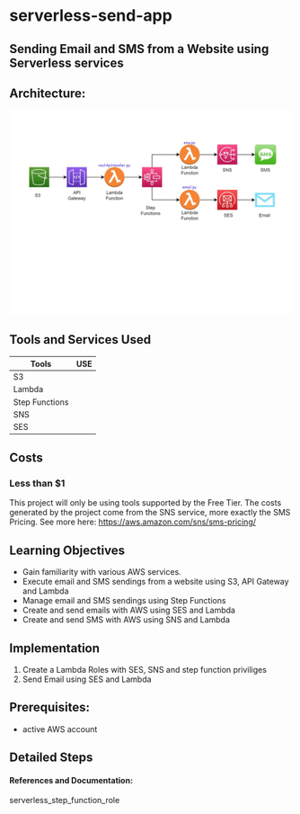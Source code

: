 # serverless-send-app

## Sending Email and SMS from a Website using Serverless services



## Architecture:
![Project diagram](./images/proj5.jpg)

## Tools and Services Used
| Tools | USE | 
| ------------- | ------------- | 
| S3 |  |
| Lambda |  |
| Step Functions |  |
| SNS |  | 
| SES |  | 

## Costs
### Less than $1
This project will only be using tools supported by the Free Tier. The costs generated by the project come from the SNS service, more exactly the SMS Pricing. See more here: https://aws.amazon.com/sns/sms-pricing/

## Learning Objectives
- Gain familiarity with various AWS services.
- Execute email and SMS sendings from a website using S3, API Gateway and Lambda
- Manage email and SMS sendings using Step Functions
- Create and send emails with AWS using SES and Lambda
- Create and send SMS with AWS using SNS and Lambda

## Implementation

1. Create a Lambda Roles with SES, SNS and step function priviliges
2. Send Email using SES and Lambda
## Prerequisites:
- active AWS account

## Detailed Steps


#### References and Documentation: 


 serverless_step_function_role